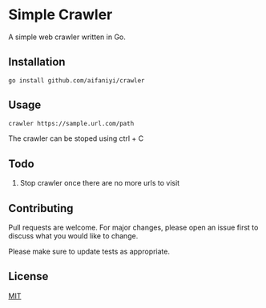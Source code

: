 # Simple Crawler

A simple web crawler written in Go.

## Installation

```golang
go install github.com/aifaniyi/crawler
```

## Usage

```bash
crawler https://sample.url.com/path
```
The crawler can be stoped using ctrl + C

## Todo
1. Stop crawler once there are no more urls to visit

## Contributing
Pull requests are welcome. For major changes, please open an issue first to discuss what you would like to change.

Please make sure to update tests as appropriate.

## License
[MIT](https://choosealicense.com/licenses/mit/)